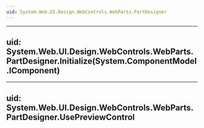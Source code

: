 ```yaml
---
uid: System.Web.UI.Design.WebControls.WebParts.PartDesigner
---
```


---
uid: System.Web.UI.Design.WebControls.WebParts.PartDesigner.Initialize(System.ComponentModel.IComponent)
---

---
uid: System.Web.UI.Design.WebControls.WebParts.PartDesigner.UsePreviewControl
---
